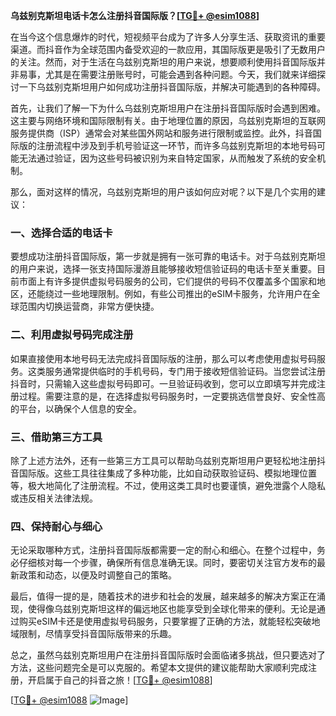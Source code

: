 **乌兹别克斯坦电话卡怎么注册抖音国际版？[[TG💪+ @esim1088](https://t.me/s/esim1088)]**

在当今这个信息爆炸的时代，短视频平台成为了许多人分享生活、获取资讯的重要渠道。而抖音作为全球范围内备受欢迎的一款应用，其国际版更是吸引了无数用户的关注。然而，对于生活在乌兹别克斯坦的用户来说，想要顺利使用抖音国际版并非易事，尤其是在需要注册账号时，可能会遇到各种问题。今天，我们就来详细探讨一下乌兹别克斯坦用户如何成功注册抖音国际版，并解决可能遇到的各种障碍。

首先，让我们了解一下为什么乌兹别克斯坦用户在注册抖音国际版时会遇到困难。这主要与网络环境和国际限制有关。由于地理位置的原因，乌兹别克斯坦的互联网服务提供商（ISP）通常会对某些国外网站和服务进行限制或监控。此外，抖音国际版的注册流程中涉及到手机号验证这一环节，而许多乌兹别克斯坦的本地号码可能无法通过验证，因为这些号码被识别为来自特定国家，从而触发了系统的安全机制。

那么，面对这样的情况，乌兹别克斯坦的用户该如何应对呢？以下是几个实用的建议：

### 一、选择合适的电话卡

要想成功注册抖音国际版，第一步就是拥有一张可靠的电话卡。对于乌兹别克斯坦的用户来说，选择一张支持国际漫游且能够接收短信验证码的电话卡至关重要。目前市面上有许多提供虚拟号码服务的公司，它们提供的号码不仅覆盖多个国家和地区，还能绕过一些地理限制。例如，有些公司推出的eSIM卡服务，允许用户在全球范围内切换运营商，非常方便快捷。

### 二、利用虚拟号码完成注册

如果直接使用本地号码无法完成抖音国际版的注册，那么可以考虑使用虚拟号码服务。这类服务通常提供临时的手机号码，专门用于接收短信验证码。当您尝试注册抖音时，只需输入这些虚拟号码即可。一旦验证码收到，您可以立即填写并完成注册过程。需要注意的是，在选择虚拟号码服务时，一定要挑选信誉良好、安全性高的平台，以确保个人信息的安全。

### 三、借助第三方工具

除了上述方法外，还有一些第三方工具可以帮助乌兹别克斯坦用户更轻松地注册抖音国际版。这些工具往往集成了多种功能，比如自动获取验证码、模拟地理位置等，极大地简化了注册流程。不过，使用这类工具时也要谨慎，避免泄露个人隐私或违反相关法律法规。

### 四、保持耐心与细心

无论采取哪种方式，注册抖音国际版都需要一定的耐心和细心。在整个过程中，务必仔细核对每一个步骤，确保所有信息准确无误。同时，要密切关注官方发布的最新政策和动态，以便及时调整自己的策略。

最后，值得一提的是，随着技术的进步和社会的发展，越来越多的解决方案正在涌现，使得像乌兹别克斯坦这样的偏远地区也能享受到全球化带来的便利。无论是通过购买eSIM卡还是使用虚拟号码服务，只要掌握了正确的方法，就能轻松突破地域限制，尽情享受抖音国际版带来的乐趣。

总之，虽然乌兹别克斯坦用户在注册抖音国际版时会面临诸多挑战，但只要选对了方法，这些问题完全是可以克服的。希望本文提供的建议能帮助大家顺利完成注册，开启属于自己的抖音之旅！[[TG💪+ @esim1088](https://t.me/s/esim1088)]

[[TG💪+ @esim1088](https://t.me/s/esim1088) ![Image](https://i.postimg.cc/4NQfJmqS/Snipaste-2025-05-13-00-14-12.png)]